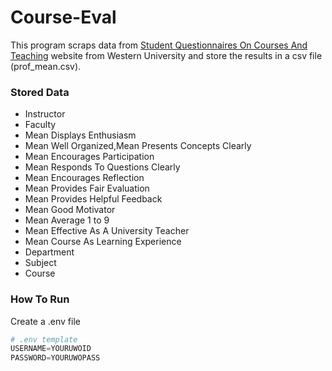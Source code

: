 # Course-Eval
This program scraps data from [Student Questionnaires On Courses And Teaching](https://sqct.uwo.ca/results/) website 
from Western University and store the results in a csv file (prof_mean.csv).

### Stored Data
- Instructor
- Faculty
- Mean Displays Enthusiasm
- Mean Well Organized,Mean Presents Concepts Clearly
- Mean Encourages Participation
- Mean Responds To Questions Clearly
- Mean Encourages Reflection
- Mean Provides Fair Evaluation
- Mean Provides Helpful Feedback
- Mean Good Motivator
- Mean Average 1 to 9
- Mean Effective As A University Teacher
- Mean Course As Learning Experience
- Department
- Subject
- Course


### How To Run
Create a .env file
``` Python
# .env template
USERNAME=YOURUWOID
PASSWORD=YOURUWOPASS
``` 